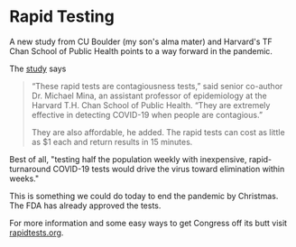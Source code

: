 # Rapid Testing

A new study from CU Boulder (my son's alma mater) and Harvard's TF Chan School of Public Health points to a way forward in the pandemic. 
<!--more-->
The [study](https://www.hsph.harvard.edu/news/press-releases/frequent-rapid-testing-could-turn-national-covid-19-tide-within-weeks/) says

> “These rapid tests are contagiousness tests,” said senior co-author Dr. Michael Mina, an assistant professor of epidemiology at the Harvard T.H. Chan School of Public Health. “They are extremely effective in detecting COVID-19 when people are contagious.”
>
> They are also affordable, he added. The rapid tests can cost as little as $1 each and return results in 15 minutes. 

Best of all, "testing half the population weekly with inexpensive, rapid-turnaround COVID-19 tests would drive the virus toward elimination within weeks."

This is something we could do today to end the pandemic by Christmas. The FDA has already approved the tests. 

For more information and some easy ways to get Congress off its butt visit [rapidtests.org](https://rapidtests.org).


